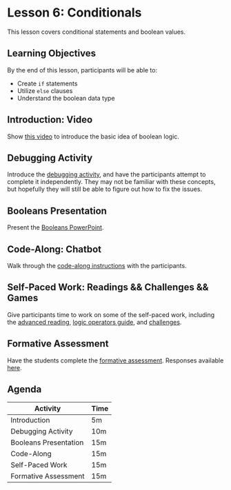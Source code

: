 # Lesson 6: Conditionals
This lesson covers conditional statements and boolean values.

## Learning Objectives
By the end of this lesson, participants will be able to:

- Create `if` statements
- Utilize `else` clauses
- Understand the boolean data type

## Introduction: Video
Show [this video](https://www.youtube.com/watch?v=6wU2NoAtWKM) to introduce the basic idea of boolean logic.

## Debugging Activity
Introduce the [debugging activity](ConditionalDebugging.md), and have the participants attempt to complete it independently. They may not be familiar with these concepts, but hopefully they will still be able to figure out how to fix the issues.

## Booleans Presentation
Present the [Booleans PowerPoint](Booleans.pptx).

## Code-Along: Chatbot
Walk through the [code-along instructions](ChatbotCodeAlong.md) with the participants.

## Self-Paced Work: Readings && Challenges && Games
Give participants time to work on some of the self-paced work, including the [advanced reading](ConditionalReading.md), [logic operators guide](LogicOperators.md), and [challenges](ConditionalChallenges.md).

## Formative Assessment
Have the students complete the [formative assessment](https://forms.gle/T4bv9UvzrxzsAtCo7). Responses available [here](https://docs.google.com/spreadsheets/d/1WPqpmIyStxJofrF4M9LnO5-jSFoC6g6dUl7-QKhDnBs/edit?usp=sharing).

## Agenda

| Activity | Time |
|-|-|
| Introduction | 5m |
| Debugging Activity | 10m |
| Booleans Presentation | 15m |
| Code-Along | 15m |
| Self-Paced Work | 15m |
| Formative Assessment | 15m |
